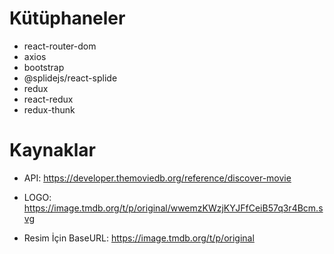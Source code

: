 # Kütüphaneler

- react-router-dom
- axios
- bootstrap
- @splidejs/react-splide
- redux
- react-redux
- redux-thunk

# Kaynaklar

- API: https://developer.themoviedb.org/reference/discover-movie

- LOGO: https://image.tmdb.org/t/p/original/wwemzKWzjKYJFfCeiB57q3r4Bcm.svg

- Resim İçin BaseURL: https://image.tmdb.org/t/p/original
